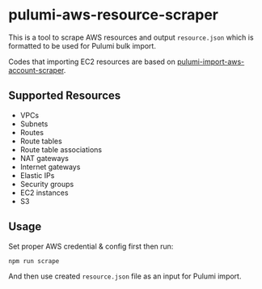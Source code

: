 # pulumi-aws-resource-scraper

This is a tool to scrape AWS resources and output `resource.json` which is formatted to be used for Pulumi bulk import.

Codes that importing EC2 resources are based on [pulumi-import-aws-account-scraper](https://github.com/pulumi/pulumi-import-aws-account-scraper).

## Supported Resources

- VPCs
- Subnets
- Routes
- Route tables
- Route table associations
- NAT gateways
- Internet gateways
- Elastic IPs
- Security groups
- EC2 instances
- S3

## Usage

Set proper AWS credential & config first then run:

```
npm run scrape
```

And then use created `resource.json` file as an input for Pulumi import.

